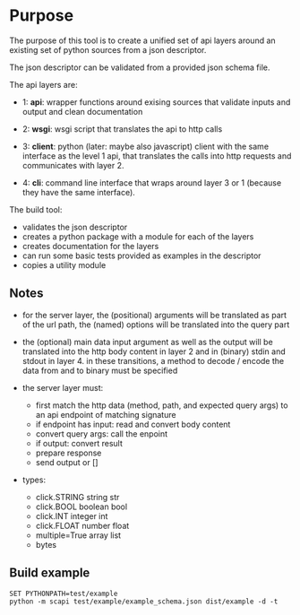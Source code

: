 # Purpose

The purpose of this tool is to create a unified set of api layers
around an existing set of python sources from a json descriptor.

The json descriptor can be validated from a provided json schema file.

The api layers are:

- 1: **api**:
  wrapper functions around exising sources that validate inputs and output and
  clean documentation

- 2: **wsgi**:
  wsgi script that translates the api to http calls

- 3: **client**:
  python (later: maybe also javascript) client with the same interface as the level 1
  api, that translates the calls into http requests and communicates with layer 2.

- 4: **cli**:
  command line interface that wraps around layer 3 or 1 (because they have the same interface).

The build tool:

- validates the json descriptor
- creates a python package with a module for each of the layers
- creates documentation for the layers
- can run some basic tests provided as examples in the descriptor
- copies a utility module

## Notes

- for the server layer, the (positional) arguments will be translated as part of the url path,
  the (named) options will be translated into the query part

- the (optional) main data input argument as well as the output will be translated into the http body content
  in layer 2 and in (binary) stdin and stdout in layer 4.
  in these transitions, a method to decode / encode the data from and to binary must be specified

- the server layer must:

  - first match the http data (method, path, and expected query args) to an api endpoint
    of matching signature
  - if endpoint has input: read and convert body content
  - convert query args: call the enpoint
  - if output: convert result
  - prepare response
  - send output or []

- types:
  - click.STRING string str
  - click.BOOL boolean bool
  - click.INT integer int
  - click.FLOAT number float
  - multiple=True array list
  - bytes

## Build example

```
SET PYTHONPATH=test/example
python -m scapi test/example/example_schema.json dist/example -d -t
```
